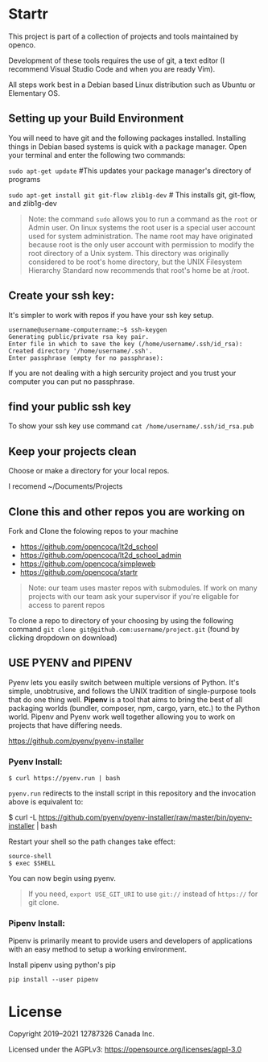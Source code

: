# Startr

This project is part of a collection of projects and tools maintained by openco.

Development of these tools requires the use of git, a text editor (I recommend Visual Studio Code and when you are ready Vim).

All steps work best in a Debian based Linux distribution such as Ubuntu or Elementary OS.



## Setting up your Build Environment 

You will need to have git and the following packages installed. Installing things in Debian based systems is quick with a package manager. Open your terminal and enter the following two commands:

`sudo apt-get update` #This updates your package manager's directory of programs

`sudo apt-get install git git-flow zlib1g-dev` # This installs git, git-flow, and zlib1g-dev

> Note: the command `sudo` allows you to run a command as the `root` or Admin user. On linux systems the root user is a special user account used for system administration. The name root may have originated because root is the only user account with permission to modify the root directory of a Unix system. This directory was originally considered to be root's home directory, but the UNIX Filesystem Hierarchy Standard now recommends that root's home be at /root.



## Create your ssh key:

It's simpler to work with repos if you have your ssh key setup. 

```
username@username-computername:~$ ssh-keygen
Generating public/private rsa key pair.
Enter file in which to save the key (/home/username/.ssh/id_rsa):                     
Created directory '/home/username/.ssh'.
Enter passphrase (empty for no passphrase): 
```

If you are not dealing with a high sercurity project and you trust your computer you can put no passphrase.

## find your public ssh key 

To show your ssh key use command  `cat /home/username/.ssh/id_rsa.pub`

## Keep your projects clean

Choose or make a directory for your local repos.

I recomend ~/Documents/Projects

## Clone this and other repos you are working on

Fork and Clone the folowing repos to your machine

* https://github.com/opencoca/lt2d_school
* https://github.com/opencoca/lt2d_school_admin
* https://github.com/opencoca/simpleweb
* https://github.com/opencoca/startr

> Note: our team uses master repos with submodules. If work on many projects with our team ask your supervisor if you're eligable for access to parent repos

To clone a repo to directory of your choosing by using the following command
`git clone git@github.com:username/project.git` (found by clicking dropdown on download)




## USE PYENV and PIPENV

Pyenv lets you easily switch between multiple versions of Python. It's simple, unobtrusive, and follows the UNIX tradition of single-purpose tools that do one thing well. **Pipenv** is a tool that aims to bring the best of all packaging worlds (bundler, composer, npm, cargo, yarn, etc.) to the Python world. Pipenv and Pyenv work well together allowing you to work on projects that  have differing needs.

https://github.com/pyenv/pyenv-installer

### Pyenv Install:

```source-shell
$ curl https://pyenv.run | bash
```

`pyenv.run` redirects to the install script in this repository and the invocation above is equivalent to:

$ curl -L https://github.com/pyenv/pyenv-installer/raw/master/bin/pyenv-installer | bash

Restart your shell so the path changes take effect:

```
source-shell
$ exec $SHELL
```

You can now begin using pyenv.

> If you need, `export USE_GIT_URI` to use `git://` instead of `https://` for git clone.

### Pipenv Install:

Pipenv is primarily meant to provide users and developers of applications with an easy method to setup a working environment. 

Install pipenv using python's pip

`pip install --user pipenv`



# License
Copyright 2019–2021 12787326 Canada Inc.

Licensed under the AGPLv3: https://opensource.org/licenses/agpl-3.0
